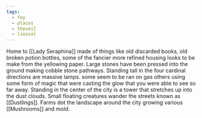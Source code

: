 ```yaml
---
tags:
  - fey
  - places
  - theveil
  - liminal
---
```

Home to [[Lady Seraphina]] made of things like old discarded books, old broken potion bottles, some of the fancier more refined housing looks to be make from the yellowing paper. Large stones have been pressed into the ground making cobble stone pathways. Standing tall in the four cardinal directions are massive lamps. some seem to be ran on gas others using some form of magic that were casting the glow that you were able to see so far away. Standing in the center of the city is a tower that stretches up into the dust clouds. Small floating creatures wander the streets known as [[Dustlings]]. Farms dot the landscape around the city growing various [[Mushrooms]] and mold.

